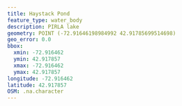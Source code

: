 ```yaml
---
title: Haystack Pond
feature_type: water_body
description: PIRLA lake
geometry: POINT (-72.91646198984992 42.91785699514698)
geo_error: 0.0
bbox:
  xmin: -72.916462
  ymin: 42.917857
  xmax: -72.916462
  ymax: 42.917857
longitude: -72.916462
latitude: 42.917857
OSM: .na.character
---
```

